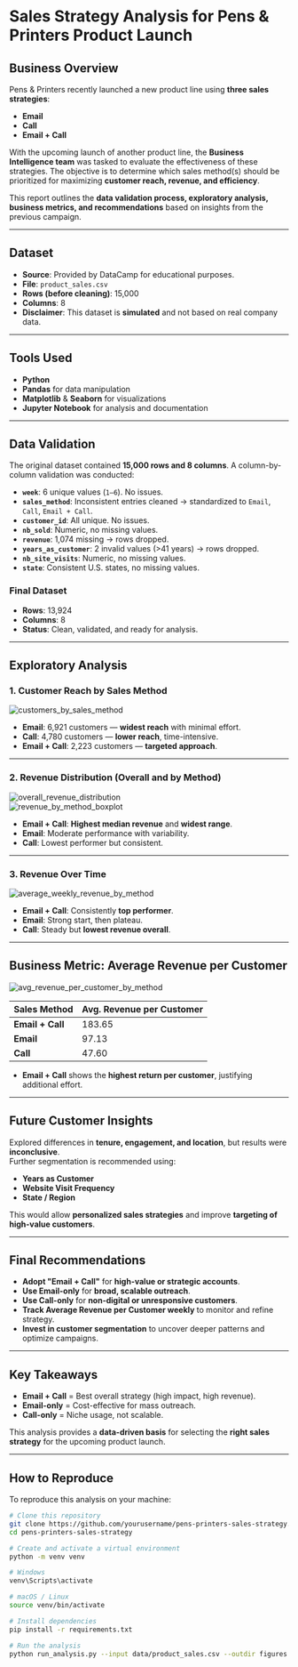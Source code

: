 # Sales Strategy Analysis for Pens & Printers Product Launch

## Business Overview

Pens & Printers recently launched a new product line using **three sales strategies**:  
- **Email**  
- **Call**  
- **Email + Call**  

With the upcoming launch of another product line, the **Business Intelligence team** was tasked to evaluate the effectiveness of these strategies. The objective is to determine which sales method(s) should be prioritized for maximizing **customer reach, revenue, and efficiency**.

This report outlines the **data validation process, exploratory analysis, business metrics, and recommendations** based on insights from the previous campaign.

---

## Dataset

- **Source**: Provided by DataCamp for educational purposes.  
- **File**: `product_sales.csv`  
- **Rows (before cleaning)**: 15,000  
- **Columns**: 8  
- **Disclaimer**: This dataset is **simulated** and not based on real company data.

---

## Tools Used

- **Python**  
- **Pandas** for data manipulation  
- **Matplotlib** & **Seaborn** for visualizations  
- **Jupyter Notebook** for analysis and documentation  

---

## Data Validation

The original dataset contained **15,000 rows and 8 columns**. A column-by-column validation was conducted:

- **`week`**: 6 unique values (`1–6`). No issues.  
- **`sales_method`**: Inconsistent entries cleaned → standardized to `Email`, `Call`, `Email + Call`.  
- **`customer_id`**: All unique. No issues.  
- **`nb_sold`**: Numeric, no missing values.  
- **`revenue`**: 1,074 missing → rows dropped.  
- **`years_as_customer`**: 2 invalid values (>41 years) → rows dropped.  
- **`nb_site_visits`**: Numeric, no missing values.  
- **`state`**: Consistent U.S. states, no missing values.  

### Final Dataset
- **Rows**: 13,924  
- **Columns**: 8  
- **Status**: Clean, validated, and ready for analysis.  

---

## Exploratory Analysis

### 1. Customer Reach by Sales Method
![customers_by_sales_method](./figures/count_customers_by_sales_method.png)

- **Email**: 6,921 customers — **widest reach** with minimal effort.  
- **Call**: 4,780 customers — **lower reach**, time-intensive.  
- **Email + Call**: 2,223 customers — **targeted approach**.  

---

### 2. Revenue Distribution (Overall and by Method)
![overall_revenue_distribution](./figures/distribution_revenue_overall.png)  
![revenue_by_method_boxplot](./figures/revenue_by_method_boxplot.png)

- **Email + Call**: **Highest median revenue** and **widest range**.  
- **Email**: Moderate performance with variability.  
- **Call**: Lowest performer but consistent.  

---

### 3. Revenue Over Time
![average_weekly_revenue_by_method](./figures/avg_weekly_revenue_by_method.png)

- **Email + Call**: Consistently **top performer**.  
- **Email**: Strong start, then plateau.  
- **Call**: Steady but **lowest revenue overall**.  

---

## Business Metric: Average Revenue per Customer

![avg_revenue_per_customer_by_method](./figures/avg_revenue_per_customer_by_method.png)

| Sales Method     | Avg. Revenue per Customer |
| ---------------- | -------------------------- |
| **Email + Call** | 183.65                     |
| **Email**        | 97.13                      |
| **Call**         | 47.60                      |

- **Email + Call** shows the **highest return per customer**, justifying additional effort.  

---

## Future Customer Insights

Explored differences in **tenure, engagement, and location**, but results were **inconclusive**.  
Further segmentation is recommended using:  

- **Years as Customer**  
- **Website Visit Frequency**  
- **State / Region**  

This would allow **personalized sales strategies** and improve **targeting of high-value customers**.  

---

## Final Recommendations

- **Adopt "Email + Call"** for **high-value or strategic accounts**.  
- **Use Email-only** for **broad, scalable outreach**.  
- **Use Call-only** for **non-digital or unresponsive customers**.  
- **Track Average Revenue per Customer weekly** to monitor and refine strategy.  
- **Invest in customer segmentation** to uncover deeper patterns and optimize campaigns.  

---

## Key Takeaways

- **Email + Call** = Best overall strategy (high impact, high revenue).  
- **Email-only** = Cost-effective for mass outreach.  
- **Call-only** = Niche usage, not scalable.  

This analysis provides a **data-driven basis** for selecting the **right sales strategy** for the upcoming product launch.

---

## How to Reproduce

To reproduce this analysis on your machine:

```bash
# Clone this repository
git clone https://github.com/yourusername/pens-printers-sales-strategy.git
cd pens-printers-sales-strategy

# Create and activate a virtual environment
python -m venv venv

# Windows
venv\Scripts\activate

# macOS / Linux
source venv/bin/activate

# Install dependencies
pip install -r requirements.txt

# Run the analysis
python run_analysis.py --input data/product_sales.csv --outdir figures

